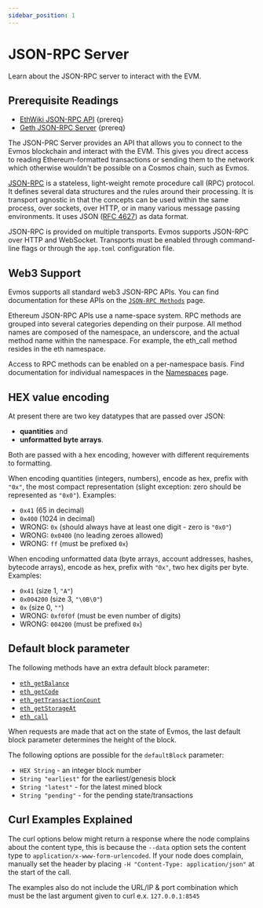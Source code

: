 ```yaml
---
sidebar_position: 1
---
```


# JSON-RPC Server

Learn about the JSON-RPC server to interact with the EVM.

## Prerequisite Readings

- [EthWiki JSON-RPC API](https://eth.wiki/json-rpc/API) {prereq}
- [Geth JSON-RPC Server](https://geth.ethereum.org/docs/rpc/server) {prereq}

The JSON-PRC Server provides an API that allows you to connect to the Evmos blockchain and interact with the EVM. This gives you direct access to reading Ethereum-formatted transactions or sending them to the network which otherwise wouldn't be possible on a Cosmos chain, such as Evmos.

[JSON-RPC](http://www.jsonrpc.org/specification) is a stateless, light-weight remote procedure call (RPC) protocol. It defines several data structures and the rules around their processing. It is transport agnostic in that the concepts can be used within the same process, over sockets, over HTTP, or in many various message passing environments. It uses JSON ([RFC 4627](https://www.ietf.org/rfc/rfc4627.txt)) as data format.

JSON-RPC is provided on multiple transports. Evmos supports JSON-RPC over HTTP and WebSocket. Transports must be enabled through command-line flags or through the `app.toml` configuration file.

## Web3 Support

Evmos supports all standard web3 JSON-RPC APIs. You can find documentation for these APIs on the [`JSON-RPC Methods`](./JSON-RPC-methods) page.

Ethereum JSON-RPC APIs use a name-space system. RPC methods are grouped into several categories depending on their purpose. All method names are composed of the namespace, an underscore, and the actual method name within the namespace. For example, the eth_call method resides in the eth namespace.

Access to RPC methods can be enabled on a per-namespace basis. Find documentation for individual namespaces in the [Namespaces](./namespaces) page.

## HEX value encoding

At present there are two key datatypes that are passed over JSON:

* **quantities** and
* **unformatted byte arrays**.

Both are passed with a hex encoding, however with different requirements to formatting.

When encoding quantities (integers, numbers), encode as hex, prefix with `"0x"`, the most compact representation (slight exception: zero should be represented as `"0x0"`). Examples:

- `0x41` (65 in decimal)
- `0x400` (1024 in decimal)
- WRONG: `0x` (should always have at least one digit - zero is `"0x0"`)
- WRONG: `0x0400` (no leading zeroes allowed)
- WRONG: `ff` (must be prefixed `0x`)

When encoding unformatted data (byte arrays, account addresses, hashes, bytecode arrays), encode as hex, prefix with `"0x"`, two hex digits per byte. Examples:

- `0x41` (size 1, `"A"`)
- `0x004200` (size 3, `"\0B\0"`)
- `0x` (size 0, `""`)
- WRONG: `0xf0f0f` (must be even number of digits)
- WRONG: `004200` (must be prefixed `0x`)

## Default block parameter

The following methods have an extra default block parameter:

- [`eth_getBalance`](./json-rpc-methods#eth-getbalance)
- [`eth_getCode`](./json-rpc-methods#eth-getcode)
- [`eth_getTransactionCount`](./json-rpc-methods#eth-gettransactioncount)
- [`eth_getStorageAt`](./json-rpc-methods#eth-getstorageat)
- [`eth_call`](./json-rpc-methods#eth-call)

When requests are made that act on the state of Evmos, the last default block parameter determines the height of the block.

The following options are possible for the `defaultBlock` parameter:

- `HEX String` - an integer block number
- `String "earliest"` for the earliest/genesis block
- `String "latest"` - for the latest mined block
- `String "pending"` - for the pending state/transactions

## Curl Examples Explained

The curl options below might return a response where the node complains about the content type, this is because the `--data` option sets the content type to `application/x-www-form-urlencoded`. If your node does complain, manually set the header by placing `-H "Content-Type: application/json"` at the start of the call.

The examples also do not include the URL/IP & port combination which must be the last argument given to curl e.x. `127.0.0.1:8545`